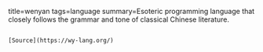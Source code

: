 title=wenyan
tags=language
summary=Esoteric programming language that closely follows the grammar and tone of classical Chinese literature.
~~~~~~

[Source](https://wy-lang.org/)

